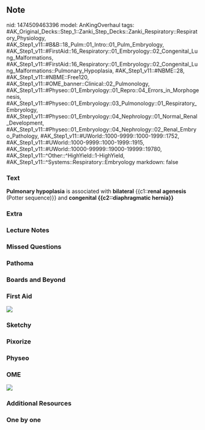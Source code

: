 ## Note
nid: 1474509463396
model: AnKingOverhaul
tags: #AK_Original_Decks::Step_1::Zanki_Step_Decks::Zanki_Respiratory::Respiratory_Physiology, #AK_Step1_v11::#B&B::18_Pulm::01_Intro::01_Pulm_Embryology, #AK_Step1_v11::#FirstAid::16_Respiratory::01_Embryology::02_Congenital_Lung_Malformations, #AK_Step1_v11::#FirstAid::16_Respiratory::01_Embryology::02_Congenital_Lung_Malformations::Pulmonary_Hypoplasia, #AK_Step1_v11::#NBME::28, #AK_Step1_v11::#NBME::Free120, #AK_Step1_v11::#OME_banner::Clinical::02_Pulmonology, #AK_Step1_v11::#Physeo::01_Embryology::01_Repro::04_Errors_in_Morphogenesis, #AK_Step1_v11::#Physeo::01_Embryology::03_Pulmonology::01_Respiratory_Embryology, #AK_Step1_v11::#Physeo::01_Embryology::04_Nephrology::01_Normal_Renal_Development, #AK_Step1_v11::#Physeo::01_Embryology::04_Nephrology::02_Renal_Embryo_Pathology, #AK_Step1_v11::#UWorld::1000-9999::1000-1999::1752, #AK_Step1_v11::#UWorld::1000-9999::1000-1999::1915, #AK_Step1_v11::#UWorld::10000-99999::19000-19999::19780, #AK_Step1_v11::^Other::^HighYield::1-HighYield, #AK_Step1_v11::^Systems::Respiratory::Embryology
markdown: false

### Text
<div>
  <b>Pulmonary hypoplasia</b> is associated with <b>bilateral</b>
  {{c1::<b>renal agenesis</b> (Potter sequence)}} and <b>congenital
  {{c2::diaphragmatic hernia}}</b>
</div>

### Extra


### Lecture Notes


### Missed Questions


### Pathoma


### Boards and Beyond


### First Aid
<img src="tmpwLGaSy.png">

### Sketchy


### Pixorize


### Physeo


### OME
<div class="ome-widget">
  <a href=
  "https://onlinemeded.org/spa/pulmonology?ref=anki"><img src=
  "_OME_AnkiFlashcards_Topic_5.png"></a>
</div>

### Additional Resources


### One by one

